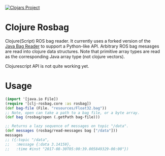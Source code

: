 [![Clojars Project](https://img.shields.io/clojars/v/org.cartesiantheatrics/clj-rosbag.svg)](https://clojars.org/org.cartesiantheatrics/clj-rosbag)

# Clojure Rosbag

Clojure(Script) ROS bag reader. It currently uses a forked version of the [Java
Bag Reader](https://github.com/cartesian-theatrics/bag-reader-java) to support a
Python-like API. Arbitrary ROS bag mesasges are read into clojure data
structures. Note that primitive array types are read as the corresponding Java
array type (not clojure vectors).

Clojurescript API is not quite working yet.

# Usage

```clojure
(import '[java.io File])
(require '[clj-rosbag.core :as rosbag])
(def bag-file (File. "resources/Float32.bag"))
;; Note, open can take a path to a bag file, or a byte array.
(def bag (rosbag/open (.getPath bag-file)))

;; Returns a lazy sequence of messages on topic "/data".
(def messages (rosbag/read-messages bag ["/data"]))
messages
;; ({:topic "/data",
;;   :message {:data 3.14159},
;;   :time #inst "2017-08-30T05:00:39.005849329-00:00"})
```
